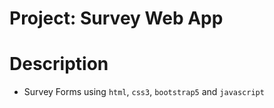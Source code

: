# Project: Survey Web App

# Description
* Survey Forms using `html`, `css3`, `bootstrap5` and `javascript`